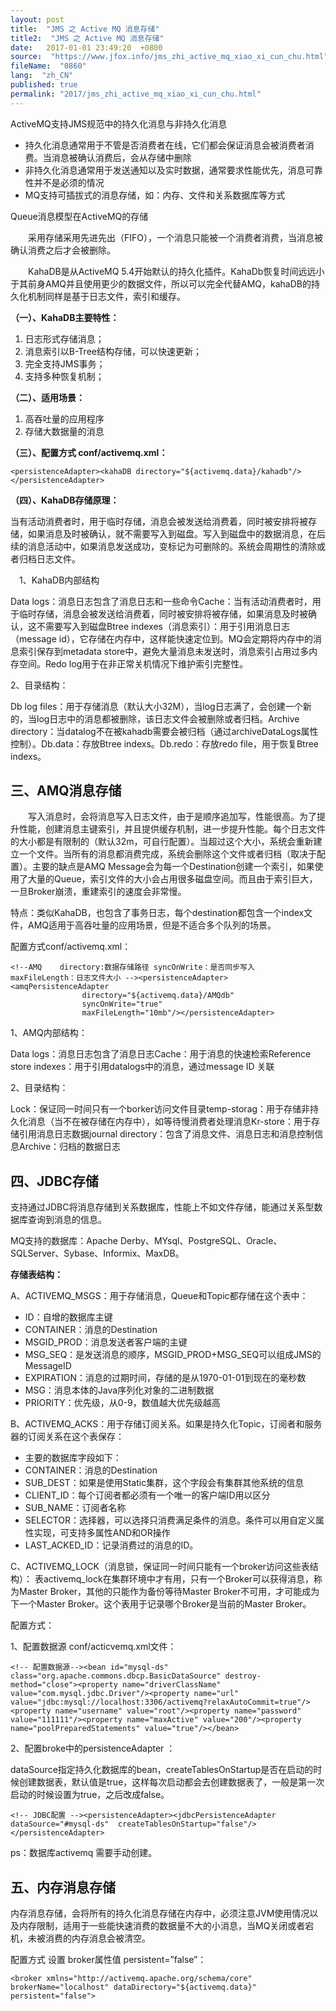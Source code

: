 ```yaml
---
layout: post
title:  "JMS 之 Active MQ 消息存储"
title2:  "JMS 之 Active MQ 消息存储"
date:   2017-01-01 23:49:20  +0800
source:  "https://www.jfox.info/jms_zhi_active_mq_xiao_xi_cun_chu.html"
fileName:  "0860"
lang:  "zh_CN"
published: true
permalink: "2017/jms_zhi_active_mq_xiao_xi_cun_chu.html"
---
```


ActiveMQ支持JMS规范中的持久化消息与非持久化消息

- 持久化消息通常用于不管是否消费者在线，它们都会保证消息会被消费者消费。当消息被确认消费后，会从存储中删除
- 非持久化消息通常用于发送通知以及实时数据，通常要求性能优先，消息可靠性并不是必须的情况
- MQ支持可插拔式的消息存储，如：内存、文件和关系数据库等方式

Queue消息模型在ActiveMQ的存储

　　采用存储采用先进先出（FIFO），一个消息只能被一个消费者消费，当消息被确认消费之后才会被删除。

　　KahaDB是从ActiveMQ 5.4开始默认的持久化插件。KahaDb恢复时间远远小于其前身AMQ并且使用更少的数据文件，所以可以完全代替AMQ，kahaDB的持久化机制同样是基于日志文件，索引和缓存。

**（一）、KahaDB主要特性：**

1. 日志形式存储消息；
2. 消息索引以B-Tree结构存储，可以快速更新；
3. 完全支持JMS事务；
4. 支持多种恢复机制；

**（二）、适用场景：**

1. 高吞吐量的应用程序
2. 存储大数据量的消息

**（三）、配置方式 conf/activemq.xml：**

    <persistenceAdapter><kahaDB directory="${activemq.data}/kahadb"/></persistenceAdapter>

**（四）、KahaDB存储原理：**

 当有活动消费者时，用于临时存储，消息会被发送给消费着，同时被安排将被存储，如果消息及时被确认，就不需要写入到磁盘。写入到磁盘中的数据消息，在后续的消息活动中，如果消息发送成功，变标记为可删除的。系统会周期性的清除或者归档日志文件。

　1、KahaDB内部结构

Data logs：消息日志包含了消息日志和一些命令Cache：当有活动消费者时，用于临时存储，消息会被发送给消费着，同时被安排将被存储，如果消息及时被确认，这不需要写入到磁盘Btree indexes（消息索引）：用于引用消息日志（message id），它存储在内存中，这样能快速定位到。MQ会定期将内存中的消息索引保存到metadata store中，避免大量消息未发送时，消息索引占用过多内存空间。Redo log用于在非正常关机情况下维护索引完整性。

2、目录结构：

Db log files：用于存储消息（默认大小32M），当log日志满了，会创建一个新的，当log日志中的消息都被删除，该日志文件会被删除或者归档。Archive directory：当datalog不在被kahadb需要会被归档（通过archiveDataLogs属性控制）。Db.data：存放Btree indexs。Db.redo：存放redo file，用于恢复Btree indexs。

## 三、AMQ消息存储

　　写入消息时，会将消息写入日志文件，由于是顺序追加写，性能很高。为了提升性能，创建消息主键索引，并且提供缓存机制，进一步提升性能。每个日志文件的大小都是有限制的（默认32m，可自行配置）。当超过这个大小，系统会重新建立一个文件。当所有的消息都消费完成，系统会删除这个文件或者归档（取决于配置）。主要的缺点是AMQ Message会为每一个Destination创建一个索引，如果使用了大量的Queue，索引文件的大小会占用很多磁盘空间。而且由于索引巨大，一旦Broker崩溃，重建索引的速度会非常慢。

特点：类似KahaDB，也包含了事务日志，每个destination都包含一个index文件，AMQ适用于高吞吐量的应用场景，但是不适合多个队列的场景。

 配置方式conf/activemq.xml：

    <!--AMQ    directory:数据存储路径 syncOnWrite：是否同步写入  maxFileLength：日志文件大小 --><persistenceAdapter><amqPersistenceAdapter
                    directory="${activemq.data}/AMQdb"
                    syncOnWrite="true"
                    maxFileLength="10mb"/></persistenceAdapter>

1、AMQ内部结构：

Data logs：消息日志包含了消息日志Cache：用于消息的快速检索Reference store indexes：用于引用datalogs中的消息，通过message ID 关联

2、目录结构：

Lock：保证同一时间只有一个borker访问文件目录temp-storag：用于存储非持久化消息（当不在被存储在内存中），如等待慢消费者处理消息Kr-store：用于存储引用消息日志数据journal directory：包含了消息文件、消息日志和消息控制信息Archive：归档的数据日志

## 四、JDBC存储

支持通过JDBC将消息存储到关系数据库，性能上不如文件存储，能通过关系型数据库查询到消息的信息。

MQ支持的数据库：Apache Derby、MYsql、PostgreSQL、Oracle、SQLServer、Sybase、Informix、MaxDB。

**存储表结构：**

A、ACTIVEMQ_MSGS：用于存储消息，Queue和Topic都存储在这个表中：

- ID：自增的数据库主键
- CONTAINER：消息的Destination
- MSGID_PROD：消息发送者客户端的主键
- MSG_SEQ：是发送消息的顺序，MSGID_PROD+MSG_SEQ可以组成JMS的MessageID
- EXPIRATION：消息的过期时间，存储的是从1970-01-01到现在的毫秒数
- MSG：消息本体的Java序列化对象的二进制数据
- PRIORITY：优先级，从0-9，数值越大优先级越高

B、ACTIVEMQ_ACKS：用于存储订阅关系。如果是持久化Topic，订阅者和服务器的订阅关系在这个表保存：

- 主要的数据库字段如下：
- CONTAINER：消息的Destination
- SUB_DEST：如果是使用Static集群，这个字段会有集群其他系统的信息
- CLIENT_ID：每个订阅者都必须有一个唯一的客户端ID用以区分
- SUB_NAME：订阅者名称
- SELECTOR：选择器，可以选择只消费满足条件的消息。条件可以用自定义属性实现，可支持多属性AND和OR操作
- LAST_ACKED_ID：记录消费过的消息的ID。

C、ACTIVEMQ_LOCK（消息锁，保证同一时间只能有一个broker访问这些表结构）： 表activemq_lock在集群环境中才有用，只有一个Broker可以获得消息，称为Master Broker，其他的只能作为备份等待Master Broker不可用，才可能成为下一个Master Broker。这个表用于记录哪个Broker是当前的Master Broker。

配置方式：

1、配置数据源 conf/acticvemq.xml文件：

    <!-- 配置数据源--><bean id="mysql-ds" class="org.apache.commons.dbcp.BasicDataSource" destroy-method="close"><property name="driverClassName" value="com.mysql.jdbc.Driver"/><property name="url" value="jdbc:mysql://localhost:3306/activemq?relaxAutoCommit=true"/><property name="username" value="root"/><property name="password" value="111111"/><property name="maxActive" value="200"/><property name="poolPreparedStatements" value="true"/></bean>

2、配置broke中的persistenceAdapter ：

dataSource指定持久化数据库的bean，createTablesOnStartup是否在启动的时候创建数据表，默认值是true，这样每次启动都会去创建数据表了，一般是第一次启动的时候设置为true，之后改成false。

    <!-- JDBC配置 --><persistenceAdapter><jdbcPersistenceAdapter dataSource="#mysql-ds"  createTablesOnStartup="false"/></persistenceAdapter>

ps：数据库activemq 需要手动创建。

## 五、内存消息存储

内存消息存储，会将所有的持久化消息存储在内存中，必须注意JVM使用情况以及内存限制，适用于一些能快速消费的数据量不大的小消息，当MQ关闭或者宕机，未被消费的内存消息会被清空。

配置方式 设置 broker属性值 persistent=”false”：

    <broker xmlns="http://activemq.apache.org/schema/core" brokerName="localhost" dataDirectory="${activemq.data}" persistent="false">
